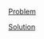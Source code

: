 [Problem](https://leetcode.com/problems/two-sum-iv-input-is-a-bst)

[Solution](https://leetcode.com/problems/two-sum-iv-input-is-a-bst/solutions/3327665/653-two-sum-iv-input-is-a-bst-simple-solution)
